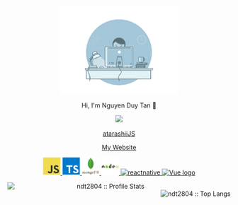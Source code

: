 <p align="center"><img height="200px" src="https://github.com/ndt2804/ndt2804/blob/main/it.gif" alt="ndt2804 :: images" /></p>
<p align="center">Hi, I'm Nguyen Duy Tan 👋</p>
<p align="center"><a href="https://github.com/ndt2804">
 <img src="https://komarev.com/ghpvc/?username=ndt2804&style=flat-square" /></a></p>
<p align="center"><a href=https://github.com/ndt2804>atarashiiJS</a></p>
<p align="center"><a href=https://duytan.dev/>My Website</a></p>

<p align="center"> 
<a href="https://developer.mozilla.org/en-US/docs/Web/JavaScript" target="_blank" rel="noreferrer"> <img src="https://raw.githubusercontent.com/devicons/devicon/master/icons/javascript/javascript-original.svg" alt="javascript" width="40" height="40"/> </a>
 <a href="https://www.typescriptlang.org/" target="_blank" rel="noreferrer"> <img src="https://raw.githubusercontent.com/devicons/devicon/master/icons/typescript/typescript-original.svg" alt="typescript" width="40" height="40"/> </a>
 <a href="https://www.mongodb.com/" target="_blank" rel="noreferrer"> <img src="https://raw.githubusercontent.com/devicons/devicon/master/icons/mongodb/mongodb-original-wordmark.svg" alt="mongodb" width="40" height="40"/> </a>
 <a href="https://nodejs.org" target="_blank" rel="noreferrer"> <img src="https://raw.githubusercontent.com/devicons/devicon/master/icons/nodejs/nodejs-original-wordmark.svg" alt="nodejs" width="40" height="40"/> </a>
 <a href="https://reactnative.dev/" target="_blank" rel="noreferrer"> <img src="https://reactnative.dev/img/header_logo.svg" alt="reactnative" width="40" height="40"/> </a>
 <a href="https://vuejs.org" target="_blank" rel="noreferrer"> <img src="https://vuejs.org/images/logo.png"alt="Vue logo" width="40" height="40"/> </a>

  </p>
<div align="center">
<img align="left" width="450px" src="https://github-readme-stats.vercel.app/api?username=ndt2804&show_icons=true&theme=dracula" alt="ndt2804 :: Profile Stats" />
<img align="right" height="175px"  src="https://github-readme-stats.vercel.app/api/top-langs/?username=ndt2804&langs_count=10&layout=compact" alt="ndt2804 :: Top Langs" />
</div>




<!---
ndt2804/ndt2804 is a ✨ special ✨ repository because its `README.md` (this file) appears on your GitHub profile.
You can click the Preview link to take a look at your changes.
--->

